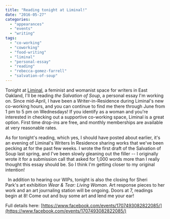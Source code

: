 ```yaml
---
title: "Reading tonight at Liminal!"
date: "2016-05-27"
categories: 
  - "appearances"
  - "events"
  - "writing"
tags: 
  - "co-working"
  - "coworking"
  - "food-writing"
  - "liminal"
  - "personal-essay"
  - "reading"
  - "rebecca-gomez-farrell"
  - "salvation-of-soup"
---
```


Tonight at [Liminal](https://theliminalcenter.com/), a feminist and womanist space for writers in East Oakland, I'll be reading _the Salvation of Soup_, a personal essay I'm working on. Since mid-April, I have been a Writer-in-Residence during Liminal's new co-working hours, and you can continue to find me there through June from 1 pm to 5 pm on Wednesdays! If you identify as a woman and you're interested in checking out a supportive co-working space, Liminal is a great option. First time drop-ins are free, and monthly memberships are available at very reasonable rates.

  

As for tonight's reading, which yes, I should have posted about earlier, it's an evening of Liminal's Writers In Residence sharing works that we've been pecking at for the past few weeks. I wrote the first draft of the Salvation of Soup last spring, and I've been slowly gleaning out the filler -- I originally wrote it for a submission call that asked for 1,000 words more than I really thought this essay should be. So I think I'm getting closer to my original intention!

  In addition to hearing our WIPs, tonight is also the closing for Sheri Park's art exhibition _Wear & Tear: Living Woman._ Art response pieces to her work and an art journaling station will be ongoing. Doors at 7, readings begin at 8! Come out and buy some art and lend me your ear!

  

Full details here: [https://www.facebook.com/events/1707493082822085/](https://www.facebook.com/events/1707493082822085/)
